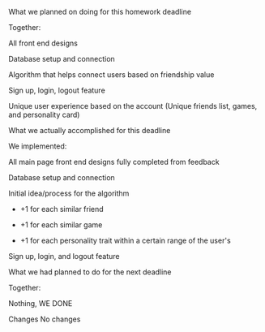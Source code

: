 
What we planned on doing for this homework deadline

Together:

All front end designs

Database setup and connection

Algorithm that helps connect users based on friendship value

Sign up, login, logout feature

Unique user experience based on the account (Unique friends list, games, and personality card)

What we actually accomplished for this deadline

We implemented:

All main page front end designs fully completed from feedback

Database setup and connection

Initial idea/process for the algorithm

 - +1 for each similar friend


 - +1 for each similar game


 - +1 for each personality trait within a certain range of the user's


Sign up, login, and logout feature

What we had planned to do for the next deadline

Together:

Nothing, WE DONE

Changes
No changes
